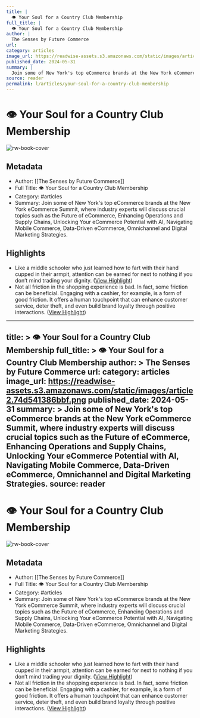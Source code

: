 ```yaml
---
title: |
  👁️ Your Soul for a Country Club Membership
full_title: |
  👁️ Your Soul for a Country Club Membership
author: |
  The Senses by Future Commerce
url: 
category: articles
image_url: https://readwise-assets.s3.amazonaws.com/static/images/article2.74d541386bbf.png
published_date: 2024-05-31
summary: |
  Join some of New York's top eCommerce brands at the New York eCommerce Summit, where industry experts will discuss crucial topics such as the Future of eCommerce, Enhancing Operations and Supply Chains, Unlocking Your eCommerce Potential with AI, Navigating Mobile Commerce, Data-Driven eCommerce, Omnichannel and Digital Marketing Strategies.
source: reader
permalink: l/articles/your-soul-for-a-country-club-membership
---
```

# 👁️ Your Soul for a Country Club Membership

![rw-book-cover](https://readwise-assets.s3.amazonaws.com/static/images/article2.74d541386bbf.png)

## Metadata
- Author: [[The Senses by Future Commerce]]
- Full Title: 👁️ Your Soul for a Country Club Membership
- Category: #articles
- Summary: Join some of New York's top eCommerce brands at the New York eCommerce Summit, where industry experts will discuss crucial topics such as the Future of eCommerce, Enhancing Operations and Supply Chains, Unlocking Your eCommerce Potential with AI, Navigating Mobile Commerce, Data-Driven eCommerce, Omnichannel and Digital Marketing Strategies.

## Highlights
- Like a middle schooler who just learned how to fart with their hand cupped in their armpit, attention can be earned for next to nothing if you don’t mind trading your dignity. ([View Highlight](https://read.readwise.io/read/01hz9cqk5c86z9th5vjap1vqz9))
- Not all friction in the shopping experience is bad. In fact, some friction can be beneficial. Engaging with a cashier, for example, is a form of good friction. It offers a human touchpoint that can enhance customer service, deter theft, and even build brand loyalty through positive interactions. ([View Highlight](https://read.readwise.io/read/01hz9ctwhxnk5rbkxa079gf12y))


---
title: >
  👁️ Your Soul for a Country Club Membership
full_title: >
  👁️ Your Soul for a Country Club Membership
author: >
  The Senses by Future Commerce
url: 
category: articles
image_url: https://readwise-assets.s3.amazonaws.com/static/images/article2.74d541386bbf.png
published_date: 2024-05-31
summary: >
  Join some of New York's top eCommerce brands at the New York eCommerce Summit, where industry experts will discuss crucial topics such as the Future of eCommerce, Enhancing Operations and Supply Chains, Unlocking Your eCommerce Potential with AI, Navigating Mobile Commerce, Data-Driven eCommerce, Omnichannel and Digital Marketing Strategies.
source: reader
---
# 👁️ Your Soul for a Country Club Membership

![rw-book-cover](https://readwise-assets.s3.amazonaws.com/static/images/article2.74d541386bbf.png)

## Metadata
- Author: [[The Senses by Future Commerce]]
- Full Title: 👁️ Your Soul for a Country Club Membership
- Category: #articles
- Summary: Join some of New York's top eCommerce brands at the New York eCommerce Summit, where industry experts will discuss crucial topics such as the Future of eCommerce, Enhancing Operations and Supply Chains, Unlocking Your eCommerce Potential with AI, Navigating Mobile Commerce, Data-Driven eCommerce, Omnichannel and Digital Marketing Strategies.

## Highlights
- Like a middle schooler who just learned how to fart with their hand cupped in their armpit, attention can be earned for next to nothing if you don’t mind trading your dignity. ([View Highlight](https://read.readwise.io/read/01hz9cqk5c86z9th5vjap1vqz9))
- Not all friction in the shopping experience is bad. In fact, some friction can be beneficial. Engaging with a cashier, for example, is a form of good friction. It offers a human touchpoint that can enhance customer service, deter theft, and even build brand loyalty through positive interactions. ([View Highlight](https://read.readwise.io/read/01hz9ctwhxnk5rbkxa079gf12y))


